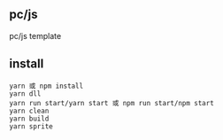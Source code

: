 
## pc/js

pc/js template

## install
```
yarn 或 npm install
yarn dll
yarn run start/yarn start 或 npm run start/npm start
yarn clean 
yarn build
yarn sprite
```